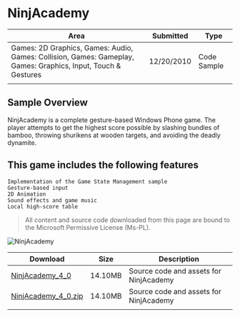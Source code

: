 # NinjAcademy

|Area|Submitted|Type|
|-|-|-|
Games: 2D Graphics, Games: Audio, Games: Collision, Games: Gameplay, Games: Graphics, Input, Touch & Gestures|12/20/2010|Code Sample
||||

## Sample Overview

NinjAcademy is a complete gesture-based Windows Phone game. The player attempts to get the highest score possible by slashing bundles of bamboo, throwing shurikens at wooden targets, and avoiding the deadly dynamite.

## This game includes the following features

    Implementation of the Game State Management sample
    Gesture-based input
    2D Animation
    Sound effects and game music
    Local high-score table

> All content and source code downloaded from this page are bound to the Microsoft Permissive License (Ms-PL).

![NinjAcademy](https://github.com/simondarksidej/XNAGameStudio/blob/master/Images/ninjacademy1.png?raw=true)

Download | Size | Description
---|---|---|
[NinjAcademy_4_0](https://github.com/simondarksidej/XNAGameStudio/tree/master/Samples/NinjAcademy_4_0) | 14.10MB | Source code and assets for NinjAcademy
[NinjAcademy_4_0.zip](https://github.com/simondarksidej/XNAGameStudioZips/raw/zips/NinjAcademy_4_0.zip) | 14.10MB | Source code and assets for NinjAcademy
||||
